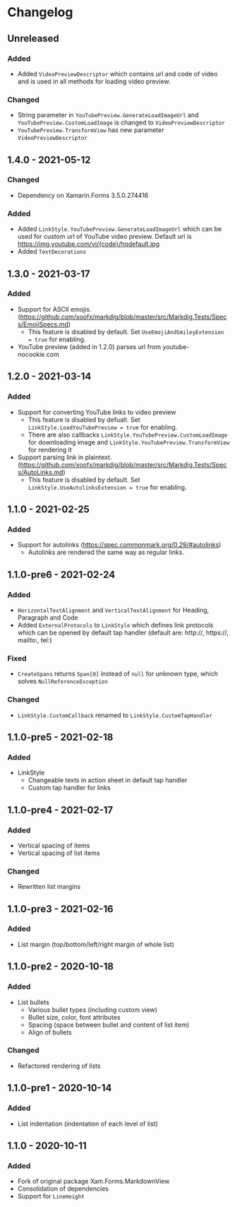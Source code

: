 # Changelog

## Unreleased

### Added
- Added `VideoPreviewDescriptor` which contains url and code of video and is used in all methods for loading video preview.

### Changed
- String parameter in `YouTubePreview.GenerateLoadImageUrl` and `YouTubePreview.CustomLoadImage` is changed to `VideoPreviewDescriptor`
- `YouTubePreview.TransformView` has new parameter `VideoPreviewDescriptor`

## 1.4.0 - 2021-05-12

### Changed
- Dependency on Xamarin.Forms 3.5.0.274416

### Added
- Added `LinkStyle.YouTubePreview.GenerateLoadImageUrl` which can be used for custom url of YouTube video preview. Default url is https://img.youtube.com/vi/{code}/hqdefault.jpg
- Added `TextDecorations`

## 1.3.0 - 2021-03-17

### Added
- Support for ASCII emojis. (https://github.com/xoofx/markdig/blob/master/src/Markdig.Tests/Specs/EmojiSpecs.md)
  - This feature is disabled by default. Set `UseEmojiAndSmileyExtension = true` for enabling.
- YouTube preview (added in 1.2.0) parses url from youtube-nocookie.com

## 1.2.0 - 2021-03-14

### Added 
- Support for converting YouTube links to video preview
  - This feature is disabled by defualt. Set `LinkStyle.LoadYouTubePreview = true` for enabling.
  - There are also callbacks `LinkStyle.YouTubePreview.CustomLoadImage` for downloading image and `LinkStyle.YouTubePreview.TransformView` for rendering it
- Support parsing link in plaintext. (https://github.com/xoofx/markdig/blob/master/src/Markdig.Tests/Specs/AutoLinks.md)
  - This feature is disabled by default. Set `LinkStyle.UseAutolinksExtension = true` for enabling. 

## 1.1.0 - 2021-02-25

### Added 
- Support for autolinks (https://spec.commonmark.org/0.29/#autolinks)
  - Autolinks are rendered the same way as regular links.

## 1.1.0-pre6 - 2021-02-24

### Added 
- `HorizontalTextAlignment` and `VerticalTextAlignment` for Heading, Paragraph and Code
- Added `ExternalProtocols` to `LinkStyle` which defines link protocols which can be opened by default tap handler (default are: http://, https://, mailto:, tel:)

### Fixed
- `CreateSpans` returns `Span[0]` instead of `null` for unknown type, which solves `NullReferenceException`

### Changed
- `LinkStyle.CustomCallback` renamed to `LinkStyle.CustomTapHandler`

## 1.1.0-pre5 - 2021-02-18

### Added
- LinkStyle
  - Changeable texts in action sheet in default tap handler
  - Custom tap handler for links

## 1.1.0-pre4 - 2021-02-17

### Added
- Vertical spacing of items
- Vertical spacing of list items

### Changed
- Rewritten list margins

## 1.1.0-pre3 - 2021-02-16

### Added
- List margin (top/bottom/left/right margin of whole list)

## 1.1.0-pre2 - 2020-10-18

### Added
- List bullets
  - Various bullet types (including custom view)
  - Bullet size, color, font attributes
  - Spacing (space between bullet and content of list item)
  - Align of bullets

### Changed
- Refactored rendering of lists

## 1.1.0-pre1 - 2020-10-14

### Added
- List indentation (indentation of each level of list)

## 1.1.0 - 2020-10-11

### Added
- Fork of original package Xam.Forms.MarkdownView
- Consolidation of dependencies
- Support for `LineHeight`
